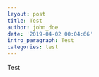 ```yaml
---
layout: post
title: Test
author: john_doe
date: '2019-04-02 00:04:66'
intro_paragraph: Test
categories: test
---
```

Test
